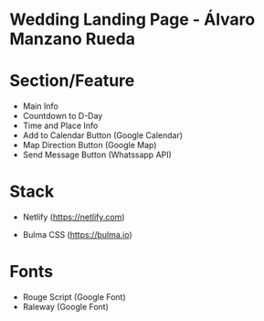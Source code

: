 # Wedding Landing Page - Álvaro Manzano Rueda

# Section/Feature
- Main Info
- Countdown to D-Day
- Time and Place Info
- Add to Calendar Button (Google Calendar)
- Map Direction Button (Google Map)
- Send Message Button (Whatssapp API)

# Stack
- Netlify (https://netlify.com)

- Bulma CSS (https://bulma.io)

# Fonts
- Rouge Script (Google Font)
- Raleway (Google Font)